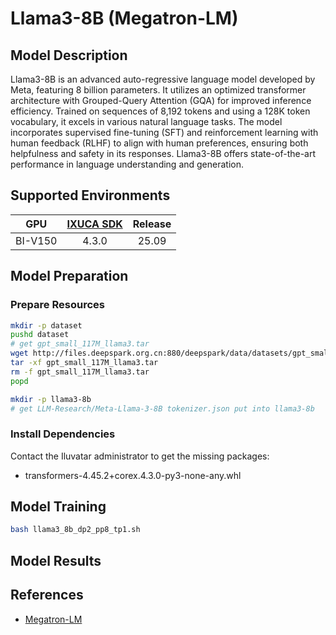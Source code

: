 # Llama3-8B (Megatron-LM)

## Model Description

Llama3-8B is an advanced auto-regressive language model developed by Meta, featuring 8 billion parameters. It utilizes
an optimized transformer architecture with Grouped-Query Attention (GQA) for improved inference efficiency. Trained on
sequences of 8,192 tokens and using a 128K token vocabulary, it excels in various natural language tasks. The model
incorporates supervised fine-tuning (SFT) and reinforcement learning with human feedback (RLHF) to align with human
preferences, ensuring both helpfulness and safety in its responses. Llama3-8B offers state-of-the-art performance in
language understanding and generation.

## Supported Environments

| GPU    | [IXUCA SDK](https://gitee.com/deep-spark/deepspark#%E5%A4%A9%E6%95%B0%E6%99%BA%E7%AE%97%E8%BD%AF%E4%BB%B6%E6%A0%88-ixuca) | Release |
| :----: | :----: | :----: |
| BI-V150 | 4.3.0     |  25.09  |

## Model Preparation

### Prepare Resources

```sh
mkdir -p dataset
pushd dataset
# get gpt_small_117M_llama3.tar
wget http://files.deepspark.org.cn:880/deepspark/data/datasets/gpt_small_117M_llama3.tar
tar -xf gpt_small_117M_llama3.tar
rm -f gpt_small_117M_llama3.tar
popd

mkdir -p llama3-8b
# get LLM-Research/Meta-Llama-3-8B tokenizer.json put into llama3-8b
```

### Install Dependencies

Contact the Iluvatar administrator to get the missing packages:
- transformers-4.45.2+corex.4.3.0-py3-none-any.whl

## Model Training

```sh
bash llama3_8b_dp2_pp8_tp1.sh
```

## Model Results

## References

- [Megatron-LM](https://github.com/NVIDIA/Megatron-LM)

